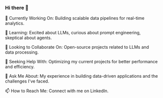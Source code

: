 ### Hi there 👋

🔭 Currently Working On: Building scalable data pipelines for real-time analytics.

🌱 Learning: Excited about LLMs, curious about prompt engineering, skeptical about agents.

👯 Looking to Collaborate On: Open-source projects related to LLMs and data processing.

🤔 Seeking Help With: Optimizing my current projects for better performance and efficiency.

💬 Ask Me About: My experience in building data-driven applications and the challenges I've faced.

📫 How to Reach Me: Connect with me on LinkedIn.

<!--
**zacchaeuschok/zacchaeuschok** is a ✨ _special_ ✨ repository because its `README.md` (this file) appears on your GitHub profile.

Here are some ideas to get you started:

- 🔭 I’m currently working on ...
- 🌱 I’m currently learning ...
- 👯 I’m looking to collaborate on ...
- 🤔 I’m looking for help with ...
- 💬 Ask me about ...
- 📫 How to reach me: ...
- 😄 Pronouns: ...
- ⚡ Fun fact: ...
-->
